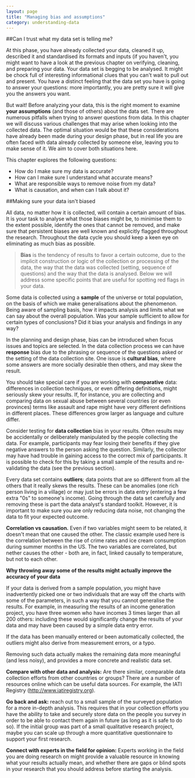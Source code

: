 ```yaml
---
layout: page
title: "Managing bias and assumptions"
category: understanding-data
---
```

##Can I trust what my data set is telling me?

At this phase, you have already collected your data, cleaned it up, described it and standardised its formats and inputs (if you haven't, you might want to have a look at the previous chapter on verifying, cleaning, and preparing your data. Your data set is begging to be analysed. It might be chock full of interesting informational clues that you can't wait to pull out and present. You have a distinct feeling that the data set you have is going to answer your questions: more importantly, you are pretty sure it will give you the answers you want.

But wait! Before analyzing your data, this is the right moment to examine **your assumptions** (and those of others) about the data set. There are numerous pitfalls when trying to answer questions from data. In this chapter we will discuss various challenges that may arise when looking into the collected data. The optimal situation would be that these considerations have already been made during your design phase, but in real life you are often faced with data already collected by someone else, leaving you to make sense of it. We aim to cover both situations here.

This chapter explores the following questions:

* How do I make sure my data is accurate?
* How can I make sure I understand what accurate means?
* What are responsible ways to remove noise from my data?
* What is causation, and when can I talk about it?

##Making sure your data isn't biased

All data, no matter how it is collected, will contain a certain amount of bias. It is your task to analyse what those biases might be, to minimise them to the extent possible, identify the ones that cannot be removed, and make sure that persistent biases are well known and explicitly flagged throughout the research. Throughout the data cycle you should keep a keen eye on eliminating as much bias as possible.

>**Bias** is the tendency of results to favor a certain outcome, due to the implicit construction or logic of the collection or processing of the data, the way that the data was collected (setting, sequence of questions) and the way that the data is analysed.
Below we will address some specific points that are useful for spotting red flags in your data.

Some data is collected using a **sample** of the universe or total population, on the basis of which we make generalisations about the phenomenon. Being aware of sampling basis, how it impacts analysis and limits what we can say about the overall population. Was your sample sufficient to allow for certain types of conclusions? Did it bias your analysis and findings in any way?

In the planning and design phase, bias can be introduced when focus issues and topics are selected.  In the data collection process we can have **response** bias due to the phrasing or sequence of the questions asked or the setting of the data collection site. One issue is **cultural bias**, where some answers are more socially desirable then others, and may skew the result.

You should take special care if you are working with **comparative** data: differences in collection techniques, or even differing definitions, might seriously skew your results. If, for instance, you are collecting and comparing data on sexual abuse between several countries (or even provinces) terms like assault and rape might have very different definitions in different places. These differences grow larger as language and culture differ.

Consider testing for **data collection** bias in your results. Often results may be accidentally or deliberately manipulated by the people collecting the data. For example, participants may fear losing their benefits if they give negative answers to the person asking the question. Similarly, the collector may have had trouble in gaining access to the correct mix of participants. It is possible to check for this by taking a small sample of the results and re-validating the data (see the previous section).

Every data set contains **outliers**; data points that are so different from all the others that it really skews the results. These can be anomalies (one rich person living in a village) or may just be errors in data entry (entering a few extra "0s" to someone's income). Going through the data set carefully and removing these is part the data analyst's standard toolkit. However, it is important to make sure you are only reducing data noise, not changing the data to fit your expected outcome.

**Correlation vs causation.** Even if two variables might seem to be related, it doesn't mean that one caused the other. The classic example used here is the correlation between the rise of crime rates and ice cream consumption during summer months in the US. The two variables are correlated, but nether causes the other - both are, in fact, linked causally to temperature, but not to each other.

**Why throwing away some of the results might actually improve the accuracy of your data**

If your data is derived from a sample population, you might have inadvertently picked one or two individuals that are way off the charts with some of the parameters, in such a way that you cannot generalise the results. For example, in measuring the results of an income generation project, you have three women who have incomes 3 times larger than all 200 others: including these would significantly change the results of your data and may have been caused by a simple data entry error.

If the data has been manually entered or been automatically collected, the outliers might also derive from measurement errors, or a typo.

Removing such data actually makes the remaining data more meaningful (and less noisy), and provides a more concrete and realistic data set.

**Compare with other data and analysis:** Are there similar, comparable data collection efforts from other countries or groups? There are a number of resources online which can be useful data sources. For example, the IATI Registry (http://www.iatiregistry.org).

**Go back and ask:** reach out to a small sample of the surveyed population for a more in-depth analysis. This requires that in your collection efforts you have the ability to take and securely store data on the people you survey in order to be able to contact them again in future (as long as it is safe to do so). If the initial group was part of a small qualitative research project, maybe you can scale up through a more quantitative questionnaire to support your first research.

**Connect with experts in the field for opinion:** Experts working in the field you are doing research on might provide a valuable resource in knowing what your results actually mean, and whether there are gaps or blind spots in your research that you should address before starting the analysis.
